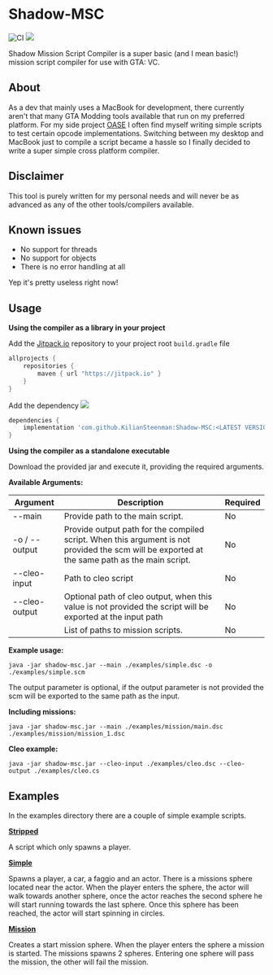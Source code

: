 # Shadow-MSC
![CI](https://github.com/KilianSteenman/Shadow-MSC/workflows/CI/badge.svg?branch=master)
[![](https://jitpack.io/v/KilianSteenman/Shadow-MSC.svg)](https://jitpack.io/#KilianSteenman/Shadow-MSC)

Shadow Mission Script Compiler is a super basic (and I mean basic!) mission script compiler for use with GTA: VC.

## About
As a dev that mainly uses a MacBook for development, there currently aren't that many GTA Modding tools available that run on my preferred platform.
For my side project [OASE](https://www.youtube.com/playlist?list=PLOxyV5A-M9P38WibzT8wnz0Teq9oMzqbU) I often find myself writing simple scripts to test certain opcode implementations. Switching between my desktop and MacBook just to compile a script became a hassle so I finally decided to write a super simple cross platform compiler.

## Disclaimer
This tool is purely written for my personal needs and will never be as advanced as any of the other tools/compilers available.

## Known issues
- No support for threads
- No support for objects
- There is no error handling at all

Yep it's pretty useless right now!

## Usage
**Using the compiler as a library in your project**

Add the [Jitpack.io](www.jitpack.io) repository to your project root `build.gradle` file

```groovy
allprojects {
    repositories {
        maven { url "https://jitpack.io" }
    }
}
```

Add the dependency [![](https://jitpack.io/v/KilianSteenman/Shadow-MSC.svg)](https://jitpack.io/#KilianSteenman/Shadow-MSC)
```groovy
dependencies {
    implementation 'com.github.KilianSteenman:Shadow-MSC:<LATEST VERSION>'
}
```

**Using the compiler as a standalone executable**

Download the provided jar and execute it, providing the required arguments.

**Available Arguments:**

| Argument    | Description                               | Required |
|-------------|-------------------------------------------|----------|
| --main      | Provide path to the main script.           | No      |
| -o / --output | Provide output path for the compiled script. When this argument is not provided the scm will be exported at the same path as the main script. | No       |
| --cleo-input | Path to cleo script         | No       |
| --cleo-output | Optional path of cleo output, when this value is not provided the script will be exported at the input path | No       |
|             | List of paths to mission scripts.          | No       |

**Example usage:**

```
java -jar shadow-msc.jar --main ./examples/simple.dsc -o ./examples/simple.scm
```

The output parameter is optional, if the output parameter is not provided the scm will be exported to the same path as
the input.

**Including missions:**

```
java -jar shadow-msc.jar --main ./examples/mission/main.dsc ./examples/mission/mission_1.dsc
```

**Cleo example:**

```
java -jar shadow-msc.jar --cleo-input ./examples/cleo.dsc --cleo-output ./examples/cleo.cs
```

## Examples

In the examples directory there are a couple of simple example scripts.

**[Stripped](./examples/stripped.dsc)**

A script which only spawns a player.

**[Simple](./examples/simple.dsc)**

Spawns a player, a car, a faggio and an actor. There is a missions sphere located near the actor. When the player enters the sphere, the actor will walk towards another sphere, once the actor reaches the second sphere he will start running towards the last sphere. Once this sphere has been reached, the actor will start spinning in circles.

**[Mission](./examples/mission/)**

Creates a start mission sphere. When the player enters the sphere a mission is started. The missions spawns 2 spheres. Entering one sphere will pass the mission, the other will fail the mission.
